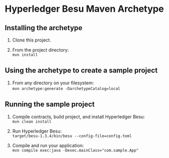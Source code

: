 # Hyperledger Besu Maven Archetype

## Installing the archetype

1. Clone this project.  

2. From the project directory:  
`mvn install`

## Using the archetype to create a sample project

1. From any directory on your filesystem:  
`mvn archetype:generate -DarchetypeCatalog=local`

## Running the sample project

1. Compile contracts, build project, and install Hyperledger Besu:  
`mvn clean install`

2. Run Hyperledger Besu:  
`target/besu-1.3.4/bin/besu --config-file=config.toml`

3. Compile and run your application:  
`mvn compile exec:java -Dexec.mainClass="com.sample.App"`
